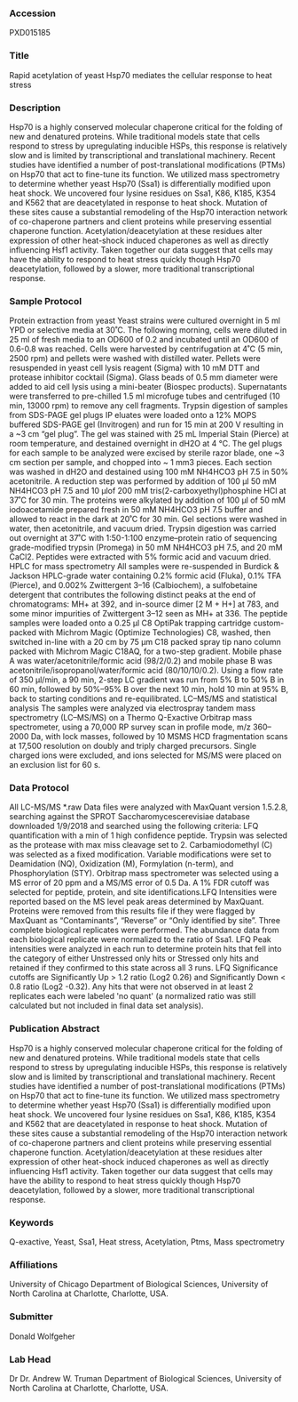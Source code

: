 ### Accession
PXD015185

### Title
Rapid acetylation of yeast Hsp70 mediates the cellular response to heat stress

### Description
Hsp70 is a highly conserved molecular chaperone critical for the folding of new and denatured proteins. While traditional models state that cells respond to stress by upregulating inducible HSPs, this response is relatively slow and is limited by transcriptional and translational machinery. Recent studies have identified a number of post-translational modifications (PTMs) on Hsp70 that act to fine-tune its function. We utilized mass spectrometry to determine whether yeast Hsp70 (Ssa1) is differentially modified upon heat shock. We uncovered four lysine residues on Ssa1, K86, K185, K354 and K562 that are deacetylated in response to heat shock. Mutation of these sites cause a substantial remodeling of the Hsp70 interaction network of co-chaperone partners and client proteins while preserving essential chaperone function. Acetylation/deacetylation at these residues alter expression of other heat-shock induced chaperones as well as directly influencing Hsf1 activity. Taken together our data suggest that cells may have the ability to respond to heat stress quickly though Hsp70 deacetylation, followed by a slower, more traditional transcriptional response.

### Sample Protocol
Protein extraction from yeast Yeast strains were cultured overnight in 5 ml YPD or selective media at 30˚C. The following morning, cells were diluted in 25 ml of fresh media to an OD600 of 0.2 and incubated until an OD600 of 0.6-0.8 was reached. Cells were harvested by centrifugation at 4˚C (5 min, 2500 rpm) and pellets were washed with distilled water. Pellets were resuspended in yeast cell lysis reagent (Sigma) with 10 mM DTT and protease inhibitor cocktail (Sigma). Glass beads of 0.5 mm diameter were added to aid cell lysis using a mini-beater (Biospec products). Supernatants were transferred to pre-chilled 1.5 ml microfuge tubes and centrifuged (10 min, 13000 rpm) to remove any cell fragments.  Trypsin digestion of samples from SDS-PAGE gel plugs IP eluates were loaded onto a 12% MOPS buffered SDS-PAGE gel (Invitrogen) and run for 15 min at 200 V resulting in a ~3 cm “gel plug”.  The gel was stained with 25 mL Imperial Stain (Pierce) at room temperature, and destained overnight in dH2O at 4 °C. The gel plugs for each sample to be analyzed were excised by sterile razor blade, one ~3 cm section per sample, and chopped into ~ 1 mm3 pieces. Each section was washed in dH2O and destained using 100 mM NH4HCO3 pH 7.5 in 50% acetonitrile. A reduction step was performed by addition of 100 μl 50 mM NH4HCO3 pH 7.5 and 10 μlof 200 mM tris(2-carboxyethyl)phosphine HCl at 37˚C for 30 min. The proteins were alkylated by addition of 100 μl of 50 mM iodoacetamide prepared fresh in 50 mM NH4HCO3 pH 7.5 buffer and allowed to react in the dark at 20˚C for 30 min. Gel sections were washed in water, then acetonitrile, and vacuum dried. Trypsin digestion was carried out overnight at 37˚C with 1:50-1:100 enzyme–protein ratio of sequencing grade-modified trypsin (Promega) in 50 mM NH4HCO3 pH 7.5, and 20 mM CaCl2. Peptides were extracted with 5% formic acid and vacuum dried. HPLC for mass spectrometry All samples were re-suspended in Burdick & Jackson HPLC-grade water containing 0.2% formic acid (Fluka), 0.1% TFA (Pierce), and 0.002% Zwittergent 3–16 (Calbiochem), a sulfobetaine detergent that contributes the following distinct peaks at the end of chromatograms: MH+ at 392, and in-source dimer [2 M + H+] at 783, and some minor impurities of Zwittergent 3–12 seen as MH+ at 336. The peptide samples were loaded onto a 0.25 μl C8 OptiPak trapping cartridge custom-packed with Michrom Magic (Optimize Technologies) C8, washed, then switched in-line with a 20 cm by 75 μm C18 packed spray tip nano column packed with Michrom Magic C18AQ, for a two-step gradient. Mobile phase A was water/acetonitrile/formic acid (98/2/0.2) and mobile phase B was acetonitrile/isopropanol/water/formic acid (80/10/10/0.2). Using a flow rate of 350 μl/min, a 90 min, 2-step LC gradient was run from 5% B to 50% B in 60 min, followed by 50%–95% B over the next 10 min, hold 10 min at 95% B, back to starting conditions and re-equilibrated.  LC–MS/MS and statistical analysis The samples were analyzed via electrospray tandem mass spectrometry (LC–MS/MS) on a Thermo Q-Exactive Orbitrap mass spectrometer, using a 70,000 RP survey scan in profile mode, m/z 360–2000 Da, with lock masses, followed by 10 MSMS HCD fragmentation scans at 17,500 resolution on doubly and triply charged precursors. Single charged ions were excluded, and ions selected for MS/MS were placed on an exclusion list for 60 s.

### Data Protocol
All LC-MS/MS *.raw Data files were analyzed with MaxQuant version 1.5.2.8, searching against the SPROT Saccharomycescerevisiae database downloaded 1/9/2018 and searched using the following criteria:  LFQ quantification with a min of 1 high confidence peptide.  Trypsin was selected as the protease with max miss cleavage set to 2. Carbamiodomethyl (C) was selected as a fixed modification. Variable modifications were set to Deamidation (NQ), Oxidization (M), Formylation (n-term), and Phosphorylation (STY). Orbitrap mass spectrometer was selected using a MS error of 20 ppm and a MS/MS error of 0.5 Da.  A 1% FDR cutoff was selected for peptide, protein, and site identifications.LFQ Intensities were reported based on the MS level peak areas determined by MaxQuant. Proteins were removed from this results file if they were flagged by MaxQuant as “Contaminants”, “Reverse” or “Only identified by site”. Three complete biological replicates were performed.  The abundance data from each biological replicate were normalized to the ratio of Ssa1.  LFQ Peak intensities were analyzed in each run to determine protein hits that fell into the category of either Unstressed only hits or Stressed only hits and retained if they confirmed to this state across all 3 runs.  LFQ Significance cutoffs are Significantly Up > 1.2 ratio (Log2 0.26) and Significantly Down < 0.8 ratio (Log2 -0.32). Any hits that were not observed in at least 2 replicates each were labeled 'no quant' (a normalized ratio was still calculated but not included in final data set analysis).

### Publication Abstract
Hsp70 is a highly conserved molecular chaperone critical for the folding of new and denatured proteins. While traditional models state that cells respond to stress by upregulating inducible HSPs, this response is relatively slow and is limited by transcriptional and translational machinery. Recent studies have identified a number of post-translational modifications (PTMs) on Hsp70 that act to fine-tune its function. We utilized mass spectrometry to determine whether yeast Hsp70 (Ssa1) is differentially modified upon heat shock. We uncovered four lysine residues on Ssa1, K86, K185, K354 and K562 that are deacetylated in response to heat shock. Mutation of these sites cause a substantial remodeling of the Hsp70 interaction network of co-chaperone partners and client proteins while preserving essential chaperone function. Acetylation/deacetylation at these residues alter expression of other heat-shock induced chaperones as well as directly influencing Hsf1 activity. Taken together our data suggest that cells may have the ability to respond to heat stress quickly though Hsp70 deacetylation, followed by a slower, more traditional transcriptional response.

### Keywords
Q-exactive, Yeast, Ssa1, Heat stress, Acetylation, Ptms, Mass spectrometry

### Affiliations
University of Chicago
Department of Biological Sciences, University of North Carolina at Charlotte, Charlotte, USA.

### Submitter
Donald Wolfgeher

### Lab Head
Dr Dr. Andrew W. Truman
Department of Biological Sciences, University of North Carolina at Charlotte, Charlotte, USA.


